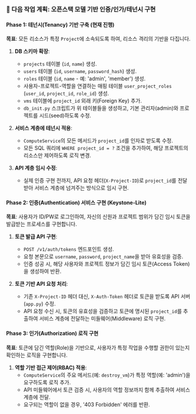 ### 🚀 다음 작업 계획: 오픈스택 모델 기반 인증/인가/테넌시 구현

#### Phase 1: 테넌시(Tenancy) 기반 구축 (현재 진행)

**목표**: 모든 리소스가 특정 `Project`에 소속되도록 하여, 리소스 격리의 기반을 다집니다.

1.  **DB 스키마 확장**:
    -   `projects` 테이블 (`id`, `name`) 생성.
    -   `users` 테이블 (`id`, `username`, `password_hash`) 생성.
    -   `roles` 테이블 (`id`, `name` - 예: 'admin', 'member') 생성.
    -   사용자-프로젝트-역할을 연결하는 매핑 테이블 `user_project_roles` (`user_id`, `project_id`, `role_id`) 생성.
    -   `vms` 테이블에 `project_id` 외래 키(Foreign Key) 추가.
    -   `db_init.py` 스크립트가 위 테이블들을 생성하고, 기본 관리자(admin)와 프로젝트를 시드(seed)하도록 수정.

2.  **서비스 계층에 테넌시 적용**:
    -   `ComputeService`의 모든 메서드가 `project_id`를 인자로 받도록 수정.
    -   모든 SQL 쿼리에 `WHERE project_id = ?` 조건을 추가하여, 해당 프로젝트의 리소스만 제어하도록 로직 변경.

3.  **API 계층 임시 수정**:
    -   실제 인증 구현 전까지, API 요청 헤더(`X-Project-ID`)로 `project_id`를 전달받아 서비스 계층에 넘겨주는 방식으로 임시 구현.

#### Phase 2: 인증(Authentication) 서비스 구현 (Keystone-Lite)

**목표**: 사용자가 ID/PW로 로그인하여, 자신의 신원과 프로젝트 범위가 담긴 임시 토큰을 발급받는 프로세스를 구현합니다.

1.  **토큰 발급 API 구현**:
    -   `POST /v1/auth/tokens` 엔드포인트 생성.
    -   요청 본문으로 `username`, `password`, `project_name`을 받아 유효성을 검증.
    -   인증 성공 시, 해당 사용자와 프로젝트 정보가 담긴 임시 토큰(Access Token)을 생성하여 반환.

2.  **토큰 기반 API 요청 처리**:
    -   기존 `X-Project-ID` 헤더 대신, `X-Auth-Token` 헤더로 토큰을 받도록 API 서버(`app.py`) 수정.
    -   API 요청 수신 시, 토큰의 유효성을 검증하고 토큰에 명시된 `project_id`를 추출하여 서비스 계층에 전달하는 미들웨어(Middleware) 로직 구현.

#### Phase 3: 인가(Authorization) 로직 구현

**목표**: 토큰에 담긴 역할(Role)을 기반으로, 사용자가 특정 작업을 수행할 권한이 있는지 확인하는 로직을 구현합니다.

1.  **역할 기반 접근 제어(RBAC) 적용**:
    -   `ComputeService`의 주요 메서드(예: `destroy_vm`)가 특정 역할(예: 'admin')을 요구하도록 로직 추가.
    -   API 미들웨어에서 토큰 검증 시, 사용자의 역할 정보까지 함께 추출하여 서비스 계층에 전달.
    -   요구되는 역할이 없을 경우, '403 Forbidden' 에러를 반환.